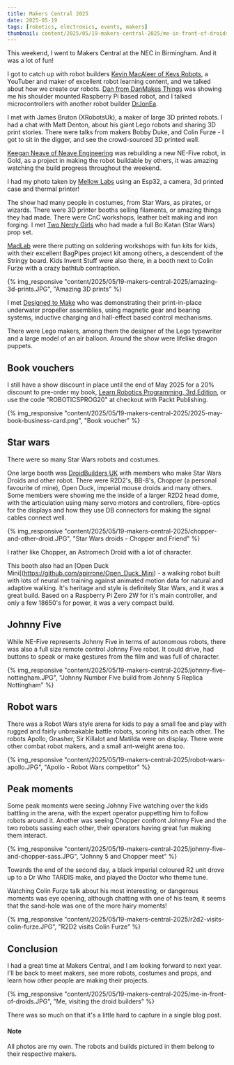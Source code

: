 ```yaml
---
title: Makers Central 2025
date: 2025-05-19
tags: [robotics, electronics, events, makers]
thumbnail: content/2025/05/19-makers-central-2025/me-in-front-of-droids.JPG
---
```

This weekend, I went to Makers Central at the NEC in Birmingham. And it was a lot of fun!

I got to catch up with robot builders [Kevin MacAleer of Kevs Robots](https://www.kevsrobots.com/), a YouTuber and maker of excellent robot learning content, and we talked about how we create our robots. [Dan from DanMakes Things](https://www.youtube.com/@DanMakesThings) was showing me his shoulder mounted Raspberry Pi based robot, and I talked microcontrollers with another robot builder [DrJonEa](https://www.youtube.com/@DrJonEA).

I met with James Bruton (XRobotsUk), a maker of large 3D printed robots. I had a chat with Matt Denton, about his giant Lego robots and sharing 3D print stories. There were talks from makers Bobby Duke, and Colin Furze - I got to sit in the digger, and see the crowd-sourced 3D printed wall.

[Keegan Neave of Neave Engineering](https://neave.engineering/) was rebuilding a new NE-Five robot, in Gold, as a project in making the robot buildable by others, it was amazing watching the build progress throughout the weekend.

I had my photo taken by [Mellow Labs](https://www.youtube.com/watch?v=8lnDPz4QZjQ) using an Esp32, a camera, 3d printed case and thermal printer!

The show had many people in costumes, from Star Wars, as pirates, or wizards. There were 3D printer booths selling filaments, or amazing things they had made. There were CnC workshops, leather belt making and iron forging. I met [Two Nerdy Girls](https://www.instagram.com/thetwonerdygirls/) who had made a full Bo Katan (Star Wars) prop set.

[MadLab](http://www.madlab.org/kits.html) were there putting on soldering workshops with fun kits for kids, with their excellent BagPipes project kit among others, a descendent of the Stringy board. Kids Invent Stuff were also there, in a booth next to Colin Furze with a crazy bathtub contraption.

{% img_responsive "content/2025/05/19-makers-central-2025/amazing-3d-prints.JPG", "Amazing 3D prints" %}

I met [Designed to Make](https://www.youtube.com/@DesignedtoMake) who was demonstrating their print-in-place underwater propeller assemblies, using magnetic gear and bearing systems, inductive charging and hall-effect based control mechanisms.

There were Lego makers, among them the designer of the Lego typewriter and a large model of an air balloon. Around the show were lifelike dragon puppets.

## Book vouchers

I still have a show discount in place until the end of May 2025 for a 20% discount to pre-order my book, [Learn Robotics Programming, 3rd Edition](https://packt.link/j7U0m), or use the code "ROBOTICSPROG20" at checkout with Packt Publishing.

{% img_responsive "content/2025/05/19-makers-central-2025/2025-may-book-business-card.png", "Book voucher" %}

## Star wars

There were so many Star Wars robots and costumes.

One large booth was [DroidBuilders UK](https://droidbuilders.uk/) with members who make Star Wars Droids and other robot. There were R2D2's, BB-8's, Chopper (a personal favourite of mine), Open Duck, imperial mouse droids and many others. Some members were showing me the inside of a larger R2D2 head dome, with the articulation using many servo motors and controllers, fibre-optics for the displays and how they use DB connectors for making the signal cables connect well.

{% img_responsive "content/2025/05/19-makers-central-2025/chopper-and-other-droid.JPG", "Star Wars droids - Chopper and Friend" %}

I rather like Chopper, an Astromech Droid with a lot of character.

This booth also had an [Open Duck Mini[(https://github.com/apirrone/Open_Duck_Mini) - a walking robot built with lots of neural net training against animated motion data for natural and adaptive walking. It's heritage and style is definitely Star Wars, and it was a great build. Based on a Raspberry Pi Zero 2W for it's main controller, and only a few 18650's for power, it was a very compact build.

## Johnny Five

While NE-Five represents Johnny Five in terms of autonomous robots, there was also a full size remote control Johnny Five robot. It could drive, had buttons to speak or make gestures from the film and was full of character.

{% img_responsive "content/2025/05/19-makers-central-2025/johnny-five-nottingham.JPG", "Johnny Number Five build from Johnny 5 Replica Nottingham" %}

## Robot wars

There was a Robot Wars style arena for kids to pay a small fee and play with rugged and fairly unbreakable battle robots, scoring hits on each other. The robots Apollo, Gnasher, Sir Killalot and Matilda were on display. There were other combat robot makers, and a small ant-weight arena too.

{% img_responsive "content/2025/05/19-makers-central-2025/robot-wars-apollo.JPG", "Apollo - Robot Wars competitor" %}

## Peak moments

Some peak moments were seeing Johnny Five watching over the kids battling in the arena, with the expert operator puppetting him to follow robots around it. Another was seeing Chopper confront Johnny Five and the two robots sassing each other, their operators having great fun making them interact.

{% img_responsive "content/2025/05/19-makers-central-2025/johnny-five-and-chopper-sass.JPG", "Johnny 5 and Chopper meet" %}

Towards the end of the second day, a black imperial coloured R2 unit drove up to a Dr Who TARDIS make, and played the Doctor who theme tune.

Watching Colin Furze talk about his most interesting, or dangerous moments was eye opening, although chatting with one of his team, it seems that the sand-hole was one of the more hairy moments!

{% img_responsive "content/2025/05/19-makers-central-2025/r2d2-visits-colin-furze.JPG", "R2D2 visits Colin Furze" %}

## Conclusion

I had a great time at Makers Central, and I am looking forward to next year. I'll be back to meet makers, see more robots, costumes and props, and learn how other people are making their projects.

{% img_responsive "content/2025/05/19-makers-central-2025/me-in-front-of-droids.JPG", "Me, visiting the droid builders" %}

There was so much on that it's a little hard to capture in a single blog post.

#### Note

All photos are my own. The robots and builds pictured in them belong to their respective makers.
